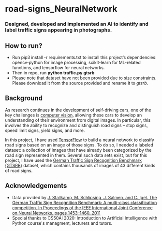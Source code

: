 # road-signs_NeuralNetwork

### Designed, developed and implemented an AI to identify and label traffic signs appearing in photographs.

## How to run?
  -  Run pip3 install -r requirements.txt to install this project’s dependencies: opencv-python for image processing, scikit-learn for ML-related functions, and tensorflow for neural networks.
  - Then in repo, run **python traffic.py gtsrb**
  - Please note that dataset have not been provided due to size constraints. Please download it from the source provided and rename it to *gtsrb*.
  
## Background
As research continues in the development of self-driving cars, one of the key challenges is [computer vision](https://en.wikipedia.org/wiki/Computer_vision), allowing these cars to develop an understanding of their environment from digital images. In particular, this involves the ability to recognize and distinguish road signs – stop signs, speed limit signs, yield signs, and more.

In this project, I have used [TensorFlow](https://www.tensorflow.org/) to build a neural network to classify road signs based on an image of those signs. To do so, I needed a labeled dataset: a collection of images that have already been categorized by the road sign represented in them. Several such data sets exist, but for this project, I have used the [German Traffic Sign Recognition Benchmark (GTSRB)](http://benchmark.ini.rub.de/?section=gtsrb&subsection=news) dataset, which contains thousands of images of 43 different kinds of road signs.

## Acknowledgements
  - Data provided by [J. Stallkamp, M. Schlipsing, J. Salmen, and C. Igel. The German Traffic Sign Recognition Benchmark: A multi-class classification competition. In Proceedings of the IEEE International Joint Conference on Neural Networks, pages 1453–1460. 2011](http://benchmark.ini.rub.de/index.php?section=gtsrb&subsection=dataset#Acknowledgements)
  - Special thanks to CS50AI 2020: Introduction to Artificial Intelligence with Python course's managment, lecturers and tutors.
  
